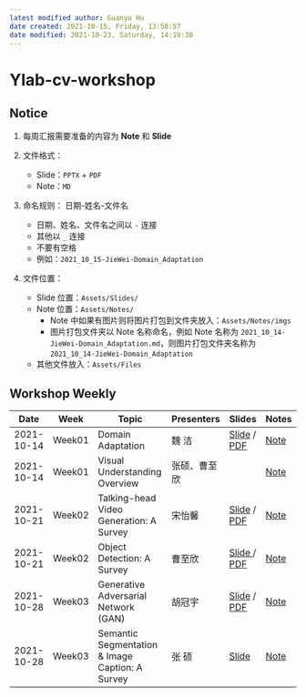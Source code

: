```yaml
---
latest modified author: Guanyu Hu
date created: 2021-10-15, Friday, 13:58:57
date modified: 2021-10-23, Saturday, 14:19:38
---
```


# Ylab-cv-workshop

## Notice

1. 每周汇报需要准备的内容为 **Note** 和 **Slide**

2. 文件格式：

   - Slide：`PPTX` + `PDF`
   - Note：`MD`

3. 命名规则： 日期-姓名-文件名

   - 日期、姓名、文件名之间以 `-` 连接
   - 其他以 `_` 连接
   - 不要有空格
   - 例如：`2021_10_15-JieWei-Domain_Adaptation`

4. 文件位置：

   - Slide 位置：`Assets/Slides/`
   - Note 位置：`Assets/Notes/`
     - Note 中如果有图片则将图片打包到文件夹放入：`Assets/Notes/imgs`
     - 图片打包文件夹以 Note 名称命名，例如 Note 名称为 `2021_10_14-JieWei-Domain_Adaptation.md`，则图片打包文件夹名称为 `2021_10_14-JieWei-Domain_Adaptation`
   - 其他文件放入：`Assets/Files`

## Workshop Weekly

| Date       | Week   | Topic                                           | Presenters   | Slides                                                                                | Notes                                                                          |
| ---------- | ------ | ----------------------------------------------- | ------------ | ------------------------------------------------------------------------------------- | ------------------------------------------------------------------------------ |
| 2021-10-14 | Week01 | Domain Adaptation                               | 魏 洁        | [Slide](Assets/Slides/2021_10_14-JieWei-Domain_Adaptation.pptx) / [PDF]()             | [Note](Assets/Notes/2021_10_14-JieWei-Domain_Adaptation.md)                    |
| 2021-10-14 | Week01 | Visual Understanding Overview                   | 张硕、曹至欣 |                                                                                       | [Note](Assets/Notes/2021_10_14-ZhangShuo_Cao-Visual_Understanding_Overview.md) |
| 2021-10-21 | Week02 | Talking-head Video Generation: A Survey         | 宋怡馨       | [Slide](Assets/Slides/2021_10_21-YixinSong-Talking_Head_Generation.pptx) / [PDF]()    | [Note](Assets/Notes/2021_10_21-YixinSong-Talking_Head_Generation.md)           |
| 2021-10-21 | Week02 | Object Detection: A Survey                      | 曹至欣       | [Slide ](Assets/Slides/2021_10_21-ZhixinCao-Object_Detection_A_Survey.pptx) / [PDF]() | [Note](Assets/Notes/2021_10_21-ZhixinCao-Object_Detection_A_survey.md)         |
| 2021-10-28 | Week03 | Generative Adversarial Network (GAN)            | 胡冠宇       | [Slide](Assets/Slides/2021_11_01-GuanyuHu-Generative_Adversarial_Network.pptx) / [PDF]()       | [Note](Assets/Notes/2021_11_01-GuanyuHu-Generative_Adversarial_Network.md)     |
| 2021-10-28 | Week03 | Semantic Segmentation & Image Caption: A Survey | 张 硕        | [Slide ](Assets/Slides/2021_11_1-ZhangShuo-Panoptic_Segmentation_survey.pptx)         | [Note](Assets/Notes/2021_11_1-ZhangShuo-Panoptic_Segmentation_survey.md)       |
